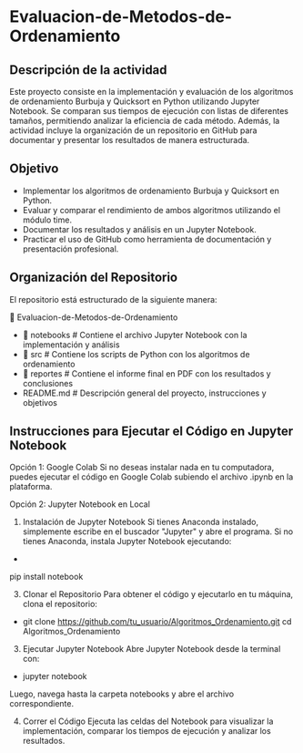 # Evaluacion-de-Metodos-de-Ordenamiento

## Descripción de la actividad
Este proyecto consiste en la implementación y evaluación de los algoritmos de ordenamiento Burbuja y Quicksort en Python utilizando Jupyter Notebook. Se comparan sus tiempos de ejecución con listas de diferentes tamaños, permitiendo analizar la eficiencia de cada método. Además, la actividad incluye la organización de un repositorio en GitHub para documentar y presentar los resultados de manera estructurada.

## Objetivo
* Implementar los algoritmos de ordenamiento Burbuja y Quicksort en Python.
* Evaluar y comparar el rendimiento de ambos algoritmos utilizando el módulo time.
* Documentar los resultados y análisis en un Jupyter Notebook.
* Practicar el uso de GitHub como herramienta de documentación y presentación profesional.

## Organización del Repositorio

El repositorio está estructurado de la siguiente manera:

📂 Evaluacion-de-Metodos-de-Ordenamiento
* 📂 notebooks   # Contiene el archivo Jupyter Notebook con la implementación y análisis
* 📂 src         # Contiene los scripts de Python con los algoritmos de ordenamiento
* 📂 reportes    # Contiene el informe final en PDF con los resultados y conclusiones
* README.md      # Descripción general del proyecto, instrucciones y objetivos

## Instrucciones para Ejecutar el Código en Jupyter Notebook

Opción 1: Google Colab
Si no deseas instalar nada en tu computadora, puedes ejecutar el código en Google Colab subiendo el archivo .ipynb en la plataforma.

Opción 2: Jupyter Notebook en Local
1. Instalación de Jupyter Notebook
Si tienes Anaconda instalado, simplemente escribe en el buscador "Jupyter" y abre el programa.
Si no tienes Anaconda, instala Jupyter Notebook ejecutando:

*
pip install notebook

3. Clonar el Repositorio
Para obtener el código y ejecutarlo en tu máquina, clona el repositorio:

* git clone https://github.com/tu_usuario/Algoritmos_Ordenamiento.git
cd Algoritmos_Ordenamiento

3. Ejecutar Jupyter Notebook
Abre Jupyter Notebook desde la terminal con:

* jupyter notebook

Luego, navega hasta la carpeta notebooks y abre el archivo correspondiente.

4. Correr el Código
Ejecuta las celdas del Notebook para visualizar la implementación, comparar los tiempos de ejecución y analizar los resultados.
